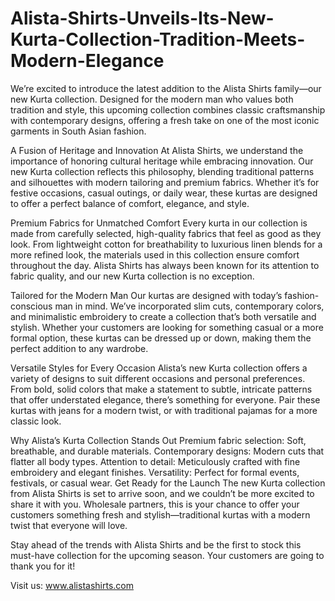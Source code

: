 # Alista-Shirts-Unveils-Its-New-Kurta-Collection-Tradition-Meets-Modern-Elegance
We’re excited to introduce the latest addition to the Alista Shirts family—our new Kurta collection. Designed for the modern man who values both tradition and style, this upcoming collection combines classic craftsmanship with contemporary designs, offering a fresh take on one of the most iconic garments in South Asian fashion.

A Fusion of Heritage and Innovation
At Alista Shirts, we understand the importance of honoring cultural heritage while embracing innovation. Our new Kurta collection reflects this philosophy, blending traditional patterns and silhouettes with modern tailoring and premium fabrics. Whether it’s for festive occasions, casual outings, or daily wear, these kurtas are designed to offer a perfect balance of comfort, elegance, and style.

Premium Fabrics for Unmatched Comfort
Every kurta in our collection is made from carefully selected, high-quality fabrics that feel as good as they look. From lightweight cotton for breathability to luxurious linen blends for a more refined look, the materials used in this collection ensure comfort throughout the day. Alista Shirts has always been known for its attention to fabric quality, and our new Kurta collection is no exception.

Tailored for the Modern Man
Our kurtas are designed with today’s fashion-conscious man in mind. We’ve incorporated slim cuts, contemporary colors, and minimalistic embroidery to create a collection that’s both versatile and stylish. Whether your customers are looking for something casual or a more formal option, these kurtas can be dressed up or down, making them the perfect addition to any wardrobe.

Versatile Styles for Every Occasion
Alista’s new Kurta collection offers a variety of designs to suit different occasions and personal preferences. From bold, solid colors that make a statement to subtle, intricate patterns that offer understated elegance, there’s something for everyone. Pair these kurtas with jeans for a modern twist, or with traditional pajamas for a more classic look.

Why Alista’s Kurta Collection Stands Out
Premium fabric selection: Soft, breathable, and durable materials.
Contemporary designs: Modern cuts that flatter all body types.
Attention to detail: Meticulously crafted with fine embroidery and elegant finishes.
Versatility: Perfect for formal events, festivals, or casual wear.
Get Ready for the Launch
The new Kurta collection from Alista Shirts is set to arrive soon, and we couldn’t be more excited to share it with you. Wholesale partners, this is your chance to offer your customers something fresh and stylish—traditional kurtas with a modern twist that everyone will love.

Stay ahead of the trends with Alista Shirts and be the first to stock this must-have collection for the upcoming season. Your customers are going to thank you for it!

Visit us: www.alistashirts.com
